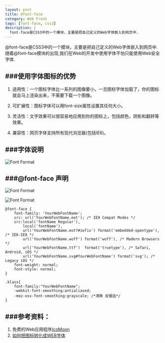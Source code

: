 ```yaml
---
layout: post
title: @font-face
category: Web Front
tags: [font-face, css3]
description: |
  font-face是CSS3中的一个模块，主要是把自己定义的Web字体嵌入到网页中.
---
```


@font-face是CSS3中的一个模块，主要是把自己定义的Web字体嵌入到网页中.随着@font-face模块的出现,我们在Web的开发中使用字体不怕只能使用Web安全字体.

###使用字体图标的优势
----

1. 适用性：一个图标字体比一系列的图像要小。一旦图标字体加载了，你的图标就会马上渲染出来，不需要下载一个图像。
 
2. 可扩展性：图标字体可以用font-size属性设置其任何大小。
 
3. 灵活性：文字效果可以很容易地应用到你的图标上，包括颜色，阴影和翻转等效果。
 
4. 兼容性：网页字体支持所有现代浏览器(包括IE6)。


###字体说明
---

![Font Format](http://wkylin.github.io/assets/images/fontface/font.png "Font Format")


###@font-face 声明
----

![Font Format](http://wkylin.github.io/assets/images/fontface/font-face.png "Font Face")

![Font Format](http://wkylin.github.io/assets/images/fontface/font-face-iefix.png "Font Face ieFix")

    @font-face {
        font-family: 'YourWebFontName';
        src: url('YourWebFontName.eot'); /* IE9 Compat Modes */
        src:local('fontName Regular'),
            local('fontName'),
            url('YourWebFontName.eot?#iefix') format('embedded-opentype'), /* IE6-IE8 */
            url('YourWebFontName.woff') format('woff'), /* Modern Browsers */
            url('YourWebFontName.ttf')  format('truetype'), /* Safari, Android, iOS */
            url('YourWebFontName.svg#YourWebFontName') format('svg'); /* Legacy iOS */
        font-weight: normal;
        font-style: normal;
    }
    
    .klass{
        font-family:"YourWebFontName";
        -webkit-font-smoothing:antialiased;
        -moz-osx-font-smoothing:grayscale; /*清晰 反锯齿*/
    }


###参考资料：
---

1. 免费的Web应用程序[IcoMoon](https://icomoon.io/)
2. [如何把图标转化成WEB字体](http://flowerboys.cn/font/article/fontsArticle/how-to-turn-your-icons-into-a-web-font.html)



